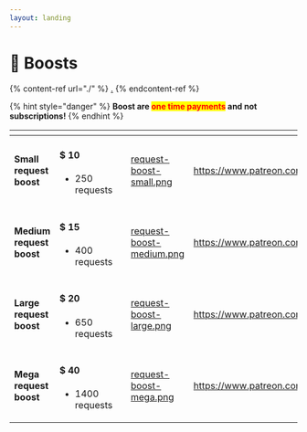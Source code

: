 ```yaml
---
layout: landing
---
```


# 🚀 Boosts

{% content-ref url="./" %}
[.](./)
{% endcontent-ref %}

{% hint style="danger" %}
**Boost are **<mark style="color:red;">**one time payments**</mark>** and not subscriptions!**
{% endhint %}

<table data-view="cards"><thead><tr><th></th><th></th><th></th><th data-hidden data-card-cover data-type="files"></th><th data-hidden data-card-target data-type="content-ref"></th></tr></thead><tbody><tr><td><strong>Small request boost</strong></td><td><h4>$ 10</h4><ul><li>250 requests</li></ul></td><td></td><td><a href=".gitbook/assets/request-boost-small.png">request-boost-small.png</a></td><td><a href="https://www.patreon.com/EasyVoc">https://www.patreon.com/EasyVoc</a></td></tr><tr><td><strong>Medium request boost</strong></td><td><h4>$ 15</h4><ul><li>400 requests</li></ul></td><td></td><td><a href=".gitbook/assets/request-boost-medium.png">request-boost-medium.png</a></td><td><a href="https://www.patreon.com/EasyVoc">https://www.patreon.com/EasyVoc</a></td></tr><tr><td><strong>Large request boost</strong></td><td><h4>$ 20</h4><ul><li>650 requests</li></ul></td><td></td><td><a href=".gitbook/assets/request-boost-large.png">request-boost-large.png</a></td><td><a href="https://www.patreon.com/EasyVoc">https://www.patreon.com/EasyVoc</a></td></tr><tr><td><strong>Mega request boost</strong></td><td><h4>$ 40</h4><ul><li>1400 requests</li></ul></td><td></td><td><a href=".gitbook/assets/request-boost-mega.png">request-boost-mega.png</a></td><td><a href="https://www.patreon.com/EasyVoc">https://www.patreon.com/EasyVoc</a></td></tr></tbody></table>

